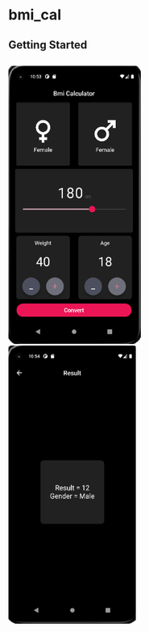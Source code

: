 # bmi_cal



## Getting Started


##

  <img src="https://github.com/urmilanandvana/bmi_calculator/blob/master/image/bmi1.PNG" style=" height:550px; " data-target="animated-image.originalImage">
  <img src="https://github.com/urmilanandvana/bmi_calculator/blob/master/image/bmi2.PNG" style=" height:550px; " data-target="animated-image.originalImage">


